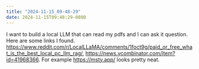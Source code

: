 ```yaml
---
title: "2024-11-15_09-48-29"
date: 2024-11-15T09:48:29-0800
---
```

I want to build a local LLM that can read my pdfs and I can ask it question. Here are some links I found. https://www.reddit.com/r/LocalLLaMA/comments/1foct9g/paid_or_free_what_is_the_best_local_pc_llm_rag/, https://news.ycombinator.com/item?id=41968366.  For example https://msty.app/ looks pretty neat.
